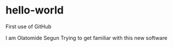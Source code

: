 # hello-world
First use of GitHub

I am Olatomide Segun
Trying to get familiar with this new software
